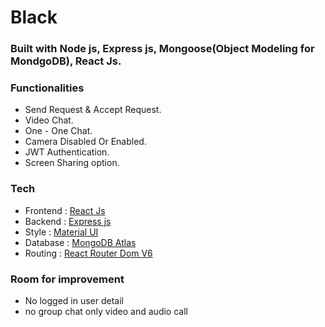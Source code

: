 # Black

### Built with Node js, Express js, Mongoose(Object Modeling for MondgoDB), React Js.

### Functionalities

- Send Request & Accept Request.
- Video Chat.
- One - One Chat.
- Camera Disabled Or Enabled.
- JWT Authentication.
- Screen Sharing option.


### Tech

- Frontend : [React Js](https://reactjs.org/)
- Backend :  [Express js](https://expressjs.com/)
- Style : [Material UI](https://mui.com/)
- Database : [MongoDB Atlas](https://www.mongodb.com/)
- Routing : [React Router Dom V6](https://reactrouter.com/)


### Room for improvement

- No logged in user detail
- no group chat only video and audio call



